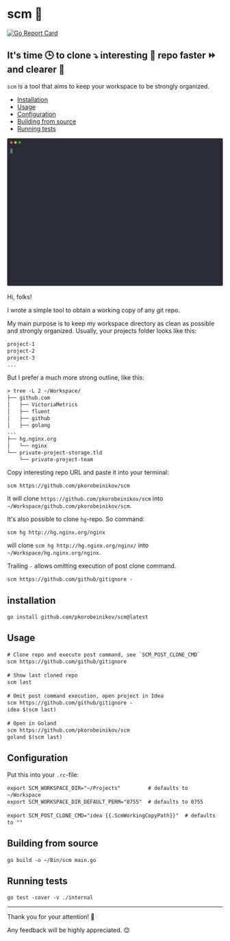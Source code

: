 # scm 💪

[![Go Report Card](https://goreportcard.com/badge/github.com/pkorobeinikov/scm)](https://goreportcard.com/report/github.com/pkorobeinikov/scm)

## It's time 🕒 to clone ⤵️ interesting 🧐 repo faster ⏩ and clearer 🧹

`scm` is a tool that aims to keep your workspace to be strongly organized.

<!-- toc -->
- [Installation](#installation)
- [Usage](#usage)
- [Configuration](#configuration)
- [Building from source](#building-from-source)
- [Running tests](#running-tests)

<!-- tocstop -->

[![Usage example](demo.svg)](https://asciinema.org/a/387451)

Hi, folks!

I wrote a simple tool to obtain a working copy of any git repo.

My main purpose is to keep my workspace directory as clean as possible and strongly organized.
Usually, your projects folder looks like this:

```shell
project-1
project-2
project-3
...
```

But I prefer a much more strong outline, like this:

```shell
> tree -L 2 ~/Workspace/
├── github.com
│   ├── VictoriaMetrics
│   ├── fluent
│   ├── github
│   ├── golang
...
├── hg.nginx.org
│   └── nginx
└── private-project-storage.tld
    └── private-project-team
```

Copy interesting repo URL and paste it into your terminal:

```shell
scm https://github.com/pkorobeinikov/scm
```

It will clone `https://github.com/pkorobeinikov/scm` into `~/Workspace/github.com/pkorobeinikov/scm`.

It's also possible to clone `hg`-repo. So command:

```shell
scm hg http://hg.nginx.org/nginx
```

will clone `scm hg http://hg.nginx.org/nginx/` into `~/Workspace/hg.nginx.org/nginx`.

Trailing `-` allows omitting execution of post clone command.

```shell
scm https://github.com/github/gitignore -
```

## installation

```shell
go install github.com/pkorobeinikov/scm@latest
```

## Usage

```shell
# Clone repo and execute post command, see `SCM_POST_CLONE_CMD`
scm https://github.com/github/gitignore

# Show last cloned repo
scm last

# Omit post command execution, open project in Idea
scm https://github.com/github/gitignore -
idea $(scm last)

# Open in Goland
scm https://github.com/pkorobeinikov/scm
goland $(scm last)
```

## Configuration

Put this into your `.rc`-file:

```shell
export SCM_WORKSPACE_DIR="~/Projects"         # defaults to ~/Workspace
export SCM_WORKSPACE_DIR_DEFAULT_PERM="0755"  # defaults to 0755

export SCM_POST_CLONE_CMD="idea {{.ScmWorkingCopyPath}}"  # defaults to ""
```

## Building from source

```shell
go build -o ~/Bin/scm main.go
```

## Running tests

```shell
go test -cover -v ./internal
```

---

Thank you for your attention! 🤝

Any feedback will be highly appreciated. 😊
